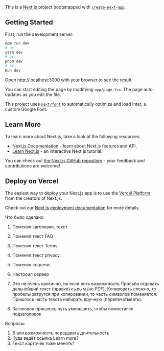 This is a [Next.js](https://nextjs.org/) project bootstrapped with [`create-next-app`](https://github.com/vercel/next.js/tree/canary/packages/create-next-app).

## Getting Started

First, run the development server:

```bash
npm run dev
# or
yarn dev
# or
pnpm dev
# or
bun dev
```

Open [http://localhost:3000](http://localhost:3000) with your browser to see the result.

You can start editing the page by modifying `app/page.tsx`. The page auto-updates as you edit the file.

This project uses [`next/font`](https://nextjs.org/docs/basic-features/font-optimization) to automatically optimize and load Inter, a custom Google Font.

## Learn More

To learn more about Next.js, take a look at the following resources:

- [Next.js Documentation](https://nextjs.org/docs) - learn about Next.js features and API.
- [Learn Next.js](https://nextjs.org/learn) - an interactive Next.js tutorial.

You can check out [the Next.js GitHub repository](https://github.com/vercel/next.js/) - your feedback and contributions are welcome!

## Deploy on Vercel

The easiest way to deploy your Next.js app is to use the [Vercel Platform](https://vercel.com/new?utm_medium=default-template&filter=next.js&utm_source=create-next-app&utm_campaign=create-next-app-readme) from the creators of Next.js.

Check out our [Next.js deployment documentation](https://nextjs.org/docs/deployment) for more details.


Что было сделано:
1. Поменял заголовки, текст
2. Поменял текст FAQ
3. Поменял текст Terms
4. Поменял текст privacy
5. Поменял соцсети
6. Настроил сервер

0. Это не очень критично, но если есть возможность Просьба отдавать дальнейший текст (правки) сырым (не PDF). Копировать сложно, то пробелы затрутся при копировании, то часть символов поменяется. Пришлось часть текста набирать вручную (перепечатывать).
1. Заголовок пришлось чуть уменьшить, чтобы поместился подзаголовок

Вопросы:
1. В апи возможность передавать длительность
2. Куда ведёт ссылка Learn more?
3. Текст карточек тоже менять?


